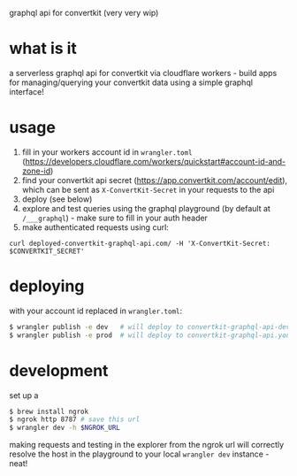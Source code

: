 graphql api for convertkit (very very wip)

what is it
===

a serverless graphql api for convertkit via cloudflare workers - build apps for managing/querying your convertkit data using a simple graphql interface!

usage
===

1. fill in your workers account id in `wrangler.toml` (https://developers.cloudflare.com/workers/quickstart#account-id-and-zone-id)
2. find your convertkit api secret (https://app.convertkit.com/account/edit), which can be sent as `X-ConvertKit-Secret` in your requests to the api
3. deploy (see below)
4. explore and test queries using the graphql playground (by default at `/___graphql`) - make sure to fill in your auth header
5. make authenticated requests using curl:

```
curl deployed-convertkit-graphql-api.com/ -H 'X-ConvertKit-Secret: $CONVERTKIT_SECRET'
```

deploying
===

with your account id replaced in `wrangler.toml`:

```bash
$ wrangler publish -e dev   # will deploy to convertkit-graphql-api-dev.youraccount.workers.dev
$ wrangler publish -e prod  # will deploy to convertkit-graphql-api.youraccount.workers.dev
```

development
===

set up a 

```bash
$ brew install ngrok
$ ngrok http 8787 # save this url
$ wrangler dev -h $NGROK_URL
```

making requests and testing in the explorer from the ngrok url will correctly resolve the host in the playground to your local `wrangler dev` instance - neat!
